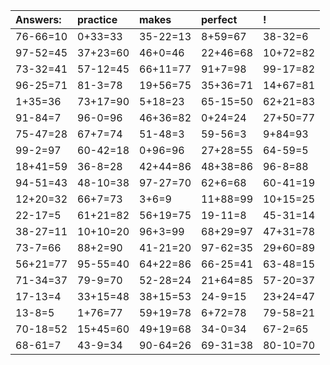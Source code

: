 | Answers: | practice | makes | perfect | ! |
| :--- | :--- | :--- | :--- | :--- |
| 76-66=10 | 0+33=33 | 35-22=13 | 8+59=67 | 38-32=6 | 
| 97-52=45 | 37+23=60 | 46+0=46 | 22+46=68 | 10+72=82 | 
| 73-32=41 | 57-12=45 | 66+11=77 | 91+7=98 | 99-17=82 | 
| 96-25=71 | 81-3=78 | 19+56=75 | 35+36=71 | 14+67=81 | 
| 1+35=36 | 73+17=90 | 5+18=23 | 65-15=50 | 62+21=83 | 
| 91-84=7 | 96-0=96 | 46+36=82 | 0+24=24 | 27+50=77 | 
| 75-47=28 | 67+7=74 | 51-48=3 | 59-56=3 | 9+84=93 | 
| 99-2=97 | 60-42=18 | 0+96=96 | 27+28=55 | 64-59=5 | 
| 18+41=59 | 36-8=28 | 42+44=86 | 48+38=86 | 96-8=88 | 
| 94-51=43 | 48-10=38 | 97-27=70 | 62+6=68 | 60-41=19 | 
| 12+20=32 | 66+7=73 | 3+6=9 | 11+88=99 | 10+15=25 | 
| 22-17=5 | 61+21=82 | 56+19=75 | 19-11=8 | 45-31=14 | 
| 38-27=11 | 10+10=20 | 96+3=99 | 68+29=97 | 47+31=78 | 
| 73-7=66 | 88+2=90 | 41-21=20 | 97-62=35 | 29+60=89 | 
| 56+21=77 | 95-55=40 | 64+22=86 | 66-25=41 | 63-48=15 | 
| 71-34=37 | 79-9=70 | 52-28=24 | 21+64=85 | 57-20=37 | 
| 17-13=4 | 33+15=48 | 38+15=53 | 24-9=15 | 23+24=47 | 
| 13-8=5 | 1+76=77 | 59+19=78 | 6+72=78 | 79-58=21 | 
| 70-18=52 | 15+45=60 | 49+19=68 | 34-0=34 | 67-2=65 | 
| 68-61=7 | 43-9=34 | 90-64=26 | 69-31=38 | 80-10=70 | 
